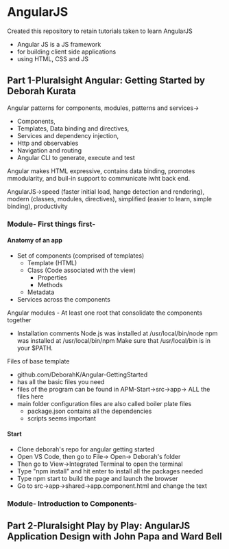 # AngularJS
Created this repository to retain tutorials taken to learn AngularJS

* Angular JS is a JS framework
* for building client side applications
* using HTML, CSS and JS

## Part 1-Pluralsight Angular: Getting Started by Deborah Kurata

Angular patterns for components, modules, patterns and services->
- Components, 
- Templates, Data binding and directives, 
- Services and dependency injection,
- Http and observables
- Navigation and routing
- Angular CLI to generate, execute and test 

Angular makes HTML expressive, contains data binding, promotes mmodularity, and buil-in support to communicate iwht back end.

AngularJS->speed (faster initial load, hange detection and rendering), modern (classes, modules, directives), simplified (easier to learn, simple binding), productivity 

### Module- First things first-
#### Anatomy of an app
- Set of components (comprised of templates)
    - Template (HTML)
    - Class (Code associated with the view)
        - Properties
        - Methods
    - Metadata
- Services across the components

Angular modules - At least one root that consolidate the components together
* Installation comments
Node.js was installed at
   /usr/local/bin/node
npm was installed at
   /usr/local/bin/npm
Make sure that /usr/local/bin is in your $PATH.

Files of base template
- github.com/DeborahK/Angular-GettingStarted
- has all the basic files you need
- files of the program can be found in APM-Start->src->app-> ALL the files here
- main folder configuration files are also called boiler plate files
    - package.json contains all the dependencies
    - scripts seems important
    
#### Start
- Clone deborah's repo for angular getting started
- Open VS Code, then go to File-> Open-> Deborah's folder
- Then go to View->Integrated Terminal to open the terminal
- Type "npm install" and hit enter to install all the packages needed
- Type npm start to build the page and launch the browser
- Go to src->app->shared->app.component.html and change the text


### Module- Introduction to Components-

## Part 2-Pluralsight Play by Play: AngularJS Application Design with John Papa and Ward Bell
